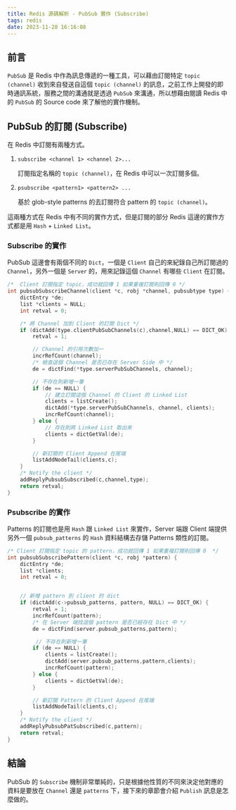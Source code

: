 ```yaml
---
title: Redis 源碼解析 - PubSub 實作 (Subscribe)
tags: redis
date: 2023-11-28 16:16:08
---
```



## 前言

`PubSub` 是 Redis 中作為訊息傳遞的一種工具，可以藉由訂閱特定 `topic (channel)` 收到來自發送自這個  `topic (channel)` 的訊息，之前工作上開發的即時通訊系統，服務之間的溝通就是透過 `PubSub` 來溝通，所以想藉由閱讀 Redis 中的 `PubSub` 的 Source code 來了解他的實作機制。

## PubSub 的訂閱 (Subscribe)

在 Redis 中訂閱有兩種方式。

1. `subscribe <channel 1> <channel 2>...`

   訂閱指定名稱的 `topic (channel)`，在 Redis 中可以一次訂閱多個。

2. `psubscribe <pattern1> <pattern2> ...`

   基於 glob-style patterns 的去訂閱符合 pattern 的 `topic (channel)`。

這兩種方式在 Redis 中有不同的實作方式，但是訂閱的部分 Redis 這邊的實作方式都是用 `Hash` + `Linked List`。

### Subscribe 的實作

PubSub 這邊會有兩個不同的 `Dict`，一個是 `Client` 自己的來紀錄自己所訂閱過的 `Channel`，另外一個是 `Server` 的，用來記錄這個 `Channel` 有哪些 `Client` 在訂閱。

```c
/*  Client 訂閱指定 topic，成功就回傳 1 如果重複訂閱則回傳 0 */
int pubsubSubscribeChannel(client *c, robj *channel, pubsubtype type) {
    dictEntry *de;
    list *clients = NULL;
    int retval = 0;

    /* 將 Channel 加到 Client 的訂閱 Dict */
    if (dictAdd(type.clientPubSubChannels(c),channel,NULL) == DICT_OK) {
        retval = 1;

        // Channel 的引用次數加一
        incrRefCount(channel);
        /* 檢查這個 Channel 是否已存在 Server Side 中 */
        de = dictFind(*type.serverPubSubChannels, channel);

        // 不存在則新增一筆
        if (de == NULL) {
            // 建立訂閱這個 Channel 的 Client 的 Linked List 
            clients = listCreate();
            dictAdd(*type.serverPubSubChannels, channel, clients);
            incrRefCount(channel);
        } else {
            // 存在則將 Linked List 取出來
            clients = dictGetVal(de);
        }

        // 新訂閱的 Client Append 在尾端
        listAddNodeTail(clients,c);
    }
    /* Notify the client */
    addReplyPubsubSubscribed(c,channel,type);
    return retval;
}
```


### Psubscribe 的實作

Patterns 的訂閱也是用 `Hash` 跟 `Linked List` 來實作，Server 端跟 Client 端提供另外一個 `pubsub_patterns` 的 `Hash` 資料結構去存儲 Patterns 類性的訂閱。  

```c
/* Client 訂閱指定 topic 的 pattern，成功就回傳 1 如果重複訂閱則回傳 0  */
int pubsubSubscribePattern(client *c, robj *pattern) {
    dictEntry *de;
    list *clients;
    int retval = 0;


    // 新增 pattern 到 client 的 dict
    if (dictAdd(c->pubsub_patterns, pattern, NULL) == DICT_OK) {
        retval = 1;
        incrRefCount(pattern);
        /* 在 Server 端找這個 pattern 是否已經存在 Dict 中 */
        de = dictFind(server.pubsub_patterns,pattern);

         // 不存在則新增一筆
        if (de == NULL) {
            clients = listCreate();
            dictAdd(server.pubsub_patterns,pattern,clients);
            incrRefCount(pattern);
        } else {
            clients = dictGetVal(de);
        }

        // 新訂閱 Pattern 的 Client Append 在尾端 
        listAddNodeTail(clients,c);
    }
    /* Notify the client */
    addReplyPubsubPatSubscribed(c,pattern);
    return retval;
}
```


## 結論

PubSub 的 `Subscribe` 機制非常單純的，只是根據他性質的不同來決定他對應的資料是要放在 `Channel` 還是 `patterns` 下，接下來的章節會介紹 `Publish` 訊息是怎麼做的。


